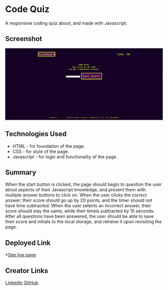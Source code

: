 # Code Quiz
A responsive coding quiz about, and made with Javascript.

## Screenshot
![image](./Assets/screenshots/screencap.png)

## Technologies Used
 - HTML - for foundation of the page.
 - CSS - for style of the page.
 - Javascript - for logic and functionality of the page.

## Summary
When the start button is clicked, the page should begin to question the user about aspects of their Javascript knowledge, and present them with multiple answer buttons to click on. When the user clicks the correct answer, their score should go up by 20 points, and the timer should not have time subtracted. When the user selects an incorrect answer, their score should stay the same, while their timeis subtracted by 15 seconds. After all questions have been answered, the user should be able to save their score and initials to the local storage, and retreive it upon revisiting the page.

## Deployed Link
*[See live page](https://saintshay.github.io/code-quiz//)

## Creator Links
[LinkedIn](https://www.linkedin.com/in/jack-ford-a0ab0422a/)
[GitHub](https://github.com/SaintShay)